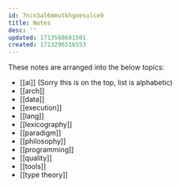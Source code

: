 ```yaml
---
id: 7ncn3al6mmutkhgoesulce9
title: Notes
desc: ''
updated: 1713588681501
created: 1713296516553
---
```


These notes are arranged into the below topics:

- [[ai]] (Sorry this is on the top, list is alphabetic)
- [[arch]]
- [[data]]
- [[execution]]
- [[lang]]
- [[lexicography]]
- [[paradigm]]
- [[philosophy]]
- [[programming]]
- [[quality]]
- [[tools]]
- [[type theory]]
